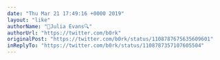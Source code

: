 ```yaml
---
date: "Thu Mar 21 17:49:16 +0000 2019"
layout: "like"
authorName: "🔎Julia Evans🔍"
authorUrl: "https://twitter.com/b0rk"
originalPost: "https://twitter.com/b0rk/status/1108787675635609601"
inReplyTo: "https://twitter.com/b0rk/status/1108787357107605504"
---
```

